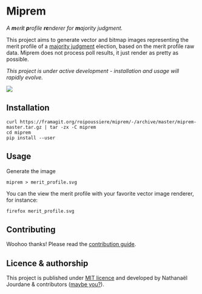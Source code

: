 # Miprem

_A **m**er**i**t **p**rofile **re**nderer for **m**ajority judgment._

This project aims to generate vector and bitmap images representing the merit profile of a
[majority judgment](https://en.wikipedia.org/wiki/Majority_judgment) election, based on the merit profile raw data.
Miprem does not process poll results, it just render as pretty as possible.

*This project is under active development - installation and usage will rapidly evolve.*

![](tests/sample.svg)

## Installation

```
curl https://framagit.org/roipoussiere/miprem/-/archive/master/miprem-master.tar.gz | tar -zx -C miprem
cd miprem
pip install --user
```

## Usage

Generate the image

```
miprem > merit_profile.svg
```

You can the view the merit profile with your favorite vector image renderer, for instance:

```
firefox merit_profile.svg
```

## Contributing

Woohoo thanks! Please read the [contribution guide](./CONTRIBUTING.md).

## Licence & authorship

This project is published under [MIT licence](./LICENCE) and developed by Nathanaël Jourdane & contributors
([maybe you?](./CONTRIBUTING.md)).
